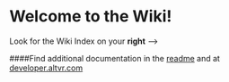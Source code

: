 Welcome to the Wiki!
===
Look for the Wiki Index on your **right** -->

####Find additional documentation in the [readme](https://github.com/AltspaceVR/AltspaceSDK/blob/master/README.md) and at [developer.altvr.com](http://developer.altvr.com)


